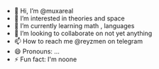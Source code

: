 - 👋 Hi, I’m @muxareal
- 👀 I’m interested in theories and space 
- 🌱 I’m currently learning math , languages 
- 💞️ I’m looking to collaborate on not yet anything 
- 📫 How to reach me @reyzmen on telegram 
- 😄 Pronouns: ...
- ⚡ Fun fact: I'm noone 

<!---
muxareal/muxareal is a ✨ special ✨ repository because its `README.md` (this file) appears on your GitHub profile.
You can click the Preview link to take a look at your changes.
--->
